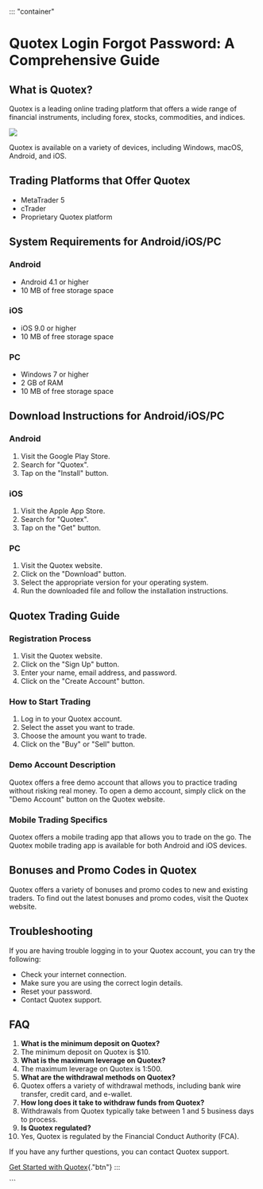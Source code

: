::: \"container\"
# Quotex Login Forgot Password: A Comprehensive Guide

## What is Quotex?

Quotex is a leading online trading platform that offers a wide range of
financial instruments, including forex, stocks, commodities, and
indices.

[![](https://static.quotex.io/files/4_en/300_250.jpg)](https://traff.sbs/brokerqxlid)

Quotex is available on a variety of devices, including Windows, macOS,
Android, and iOS.

## Trading Platforms that Offer Quotex

-   MetaTrader 5
-   cTrader
-   Proprietary Quotex platform

## System Requirements for Android/iOS/PC

### Android

-   Android 4.1 or higher
-   10 MB of free storage space

### iOS

-   iOS 9.0 or higher
-   10 MB of free storage space

### PC

-   Windows 7 or higher
-   2 GB of RAM
-   10 MB of free storage space

## Download Instructions for Android/iOS/PC

### Android

1.  Visit the Google Play Store.
2.  Search for "Quotex".
3.  Tap on the "Install" button.

### iOS

1.  Visit the Apple App Store.
2.  Search for "Quotex".
3.  Tap on the "Get" button.

### PC

1.  Visit the Quotex website.
2.  Click on the "Download" button.
3.  Select the appropriate version for your operating system.
4.  Run the downloaded file and follow the installation instructions.

## Quotex Trading Guide

### Registration Process

1.  Visit the Quotex website.
2.  Click on the "Sign Up" button.
3.  Enter your name, email address, and password.
4.  Click on the "Create Account" button.

### How to Start Trading

1.  Log in to your Quotex account.
2.  Select the asset you want to trade.
3.  Choose the amount you want to trade.
4.  Click on the "Buy" or "Sell" button.

### Demo Account Description

Quotex offers a free demo account that allows you to practice trading
without risking real money. To open a demo account, simply click on the
"Demo Account" button on the Quotex website.

### Mobile Trading Specifics

Quotex offers a mobile trading app that allows you to trade on the go.
The Quotex mobile trading app is available for both Android and iOS
devices.

## Bonuses and Promo Codes in Quotex

Quotex offers a variety of bonuses and promo codes to new and existing
traders. To find out the latest bonuses and promo codes, visit the
Quotex website.

## Troubleshooting

If you are having trouble logging in to your Quotex account, you can try
the following:

-   Check your internet connection.
-   Make sure you are using the correct login details.
-   Reset your password.
-   Contact Quotex support.

## FAQ

1.  **What is the minimum deposit on Quotex?**
2.  The minimum deposit on Quotex is \$10.
3.  **What is the maximum leverage on Quotex?**
4.  The maximum leverage on Quotex is 1:500.
5.  **What are the withdrawal methods on Quotex?**
6.  Quotex offers a variety of withdrawal methods, including bank wire
    transfer, credit card, and e-wallet.
7.  **How long does it take to withdraw funds from Quotex?**
8.  Withdrawals from Quotex typically take between 1 and 5 business days
    to process.
9.  **Is Quotex regulated?**
10. Yes, Quotex is regulated by the Financial Conduct Authority (FCA).

If you have any further questions, you can contact Quotex support.

[Get Started with
Quotex](\%22https://traff.sbs/brokerqxsignup\%22){."btn"}
:::

\`\`\`


